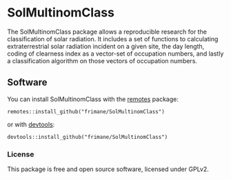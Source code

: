 # SolMultinomClass

The SolMultinomClass package allows a reproducible research for the classification of solar radiation. It includes a set of functions to calculating extraterrestrial solar radiation incident on a given site, the day length, coding of clearness index as a vector-set of occupation numbers, and lastly a classification algorithm on those vectors of occupation numbers.


## Software

You can install SolMultinomClass with the [remotes](https://install-github.me/r-lib/remotes) package:

```
remotes::install_github("frimane/SolMultinomClass")
```

or with [devtools](https://cran.r-project.org/web/packages/devtools/index.html):

```
devtools::install_github("frimane/SolMultinomClass")
```

### License

This package is free and open source software, licensed under GPLv2.
